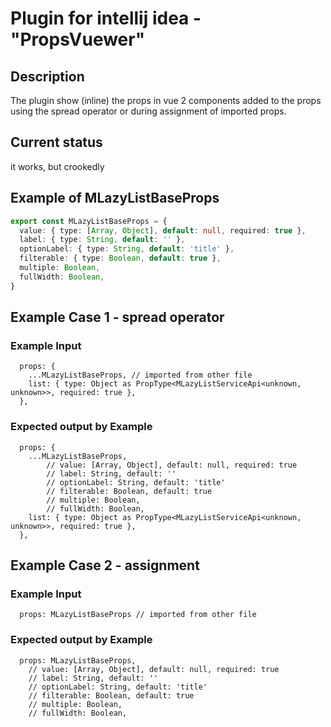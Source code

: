 # Plugin for intellij idea - "PropsVuewer"

## Description
The plugin show (inline) the props in vue 2 components added to the props using the spread operator or during assignment of imported props.

## Current status
it works, but crookedly


## Example of MLazyListBaseProps
```typescript
export const MLazyListBaseProps = {
  value: { type: [Array, Object], default: null, required: true },
  label: { type: String, default: '' },
  optionLabel: { type: String, default: 'title' },
  filterable: { type: Boolean, default: true },
  multiple: Boolean,
  fullWidth: Boolean,
}
```

## Example Case 1 - spread operator
### Example Input
```vue
  props: {
    ...MLazyListBaseProps, // imported from other file
    list: { type: Object as PropType<MLazyListServiceApi<unknown, unknown>>, required: true },
  },
```

### Expected output by Example
```vue
  props: {
    ...MLazyListBaseProps,
        // value: [Array, Object], default: null, required: true
        // label: String, default: ''
        // optionLabel: String, default: 'title'
        // filterable: Boolean, default: true
        // multiple: Boolean,
        // fullWidth: Boolean,
    list: { type: Object as PropType<MLazyListServiceApi<unknown, unknown>>, required: true },
  },
```

## Example Case 2 - assignment
### Example Input
```vue
  props: MLazyListBaseProps // imported from other file
```

### Expected output by Example
```vue
  props: MLazyListBaseProps,
    // value: [Array, Object], default: null, required: true
    // label: String, default: ''
    // optionLabel: String, default: 'title'
    // filterable: Boolean, default: true
    // multiple: Boolean,
    // fullWidth: Boolean,
```

